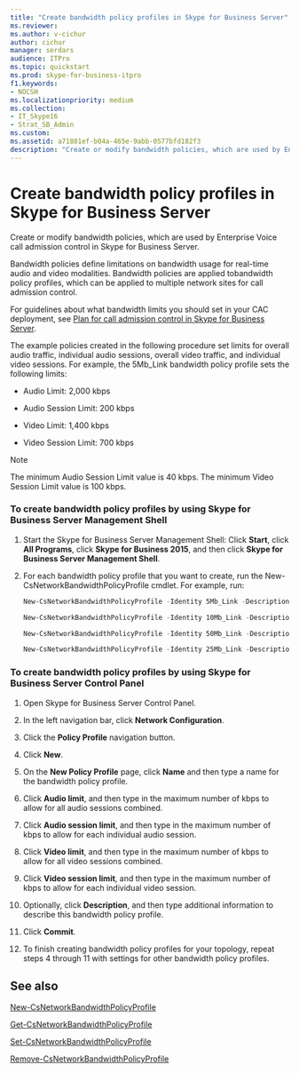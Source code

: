 ```yaml
---
title: "Create bandwidth policy profiles in Skype for Business Server"
ms.reviewer: 
ms.author: v-cichur
author: cichur
manager: serdars
audience: ITPro
ms.topic: quickstart
ms.prod: skype-for-business-itpro
f1.keywords:
- NOCSH
ms.localizationpriority: medium
ms.collection: 
- IT_Skype16
- Strat_SB_Admin
ms.custom: 
ms.assetid: a71881ef-b04a-465e-9abb-0577bfd182f3
description: "Create or modify bandwidth policies, which are used by Enterprise Voice call admission control in Skype for Business Server."
---
```


# Create bandwidth policy profiles in Skype for Business Server 
 
Create or modify bandwidth policies, which are used by Enterprise Voice call admission control in Skype for Business Server. 
  
Bandwidth policies define limitations on bandwidth usage for real-time audio and video modalities. Bandwidth policies are applied tobandwidth policy profiles, which can be applied to multiple network sites for call admission control.
  
For guidelines about what bandwidth limits you should set in your CAC deployment, see [Plan for call admission control in Skype for Business Server](../../plan-your-deployment/enterprise-voice-solution/call-admission-control.md).
  
The example policies created in the following procedure set limits for overall audio traffic, individual audio sessions, overall video traffic, and individual video sessions. For example, the 5Mb_Link bandwidth policy profile sets the following limits: 
  
- Audio Limit: 2,000 kbps
    
- Audio Session Limit: 200 kbps
    
- Video Limit: 1,400 kbps
    
- Video Session Limit: 700 kbps
    
> [!NOTE]
> The minimum Audio Session Limit value is 40 kbps. The minimum Video Session Limit value is 100 kbps. 
  
### To create bandwidth policy profiles by using Skype for Business Server Management Shell

1. Start the Skype for Business Server Management Shell: Click **Start**, click **All Programs**, click **Skype for Business 2015**, and then click **Skype for Business Server Management Shell**.
    
2. For each bandwidth policy profile that you want to create, run the New-CsNetworkBandwidthPolicyProfile cmdlet. For example, run:
    
   ```powershell
   New-CsNetworkBandwidthPolicyProfile -Identity 5Mb_Link -Description "BW profile for 5Mb links" -AudioBWLimit 2000 -AudioBWSessionLimit 200 -VideoBWLimit 1400   -VideoBWSessionLimit 700
   ```

   ```powershell
   New-CsNetworkBandwidthPolicyProfile -Identity 10Mb_Link -Description "BW profile for 10Mb links" -AudioBWLimit 4000 -AudioBWSessionLimit 200 -VideoBWLimit 2800 -VideoBWSessionLimit 700
   ```

   ```powershell
   New-CsNetworkBandwidthPolicyProfile -Identity 50Mb_Link -Description "BW profile for 50Mb links" -AudioBWLimit 20000 -AudioBWSessionLimit 200 -VideoBWLimit 14000 -VideoBWSessionLimit 700
   ```

   ```powershell
   New-CsNetworkBandwidthPolicyProfile -Identity 25Mb_Link -Description "BW profile for 25Mb links" -AudioBWLimit 10000 -AudioBWSessionLimit 200 -VideoBWLimit 7000 -VideoBWSessionLimit 700
   ```

### To create bandwidth policy profiles by using Skype for Business Server Control Panel

1. Open Skype for Business Server Control Panel.
    
2. In the left navigation bar, click **Network Configuration**.
    
3. Click the **Policy Profile** navigation button.
    
4. Click **New**.
    
5. On the **New Policy Profile** page, click **Name** and then type a name for the bandwidth policy profile.
    
6. Click **Audio limit**, and then type in the maximum number of kbps to allow for all audio sessions combined.
    
7. Click **Audio session limit**, and then type in the maximum number of kbps to allow for each individual audio session.
    
8. Click **Video limit**, and then type in the maximum number of kbps to allow for all video sessions combined.
    
9. Click **Video session limit**, and then type in the maximum number of kbps to allow for each individual video session.
    
10. Optionally, click **Description**, and then type additional information to describe this bandwidth policy profile.
    
11. Click **Commit**.
    
12. To finish creating bandwidth policy profiles for your topology, repeat steps 4 through 11 with settings for other bandwidth policy profiles.
    
## See also

[New-CsNetworkBandwidthPolicyProfile](/powershell/module/skype/new-csnetworkbandwidthpolicyprofile?view=skype-ps)
  
[Get-CsNetworkBandwidthPolicyProfile](/powershell/module/skype/get-csnetworkbandwidthpolicyprofile?view=skype-ps)
  
[Set-CsNetworkBandwidthPolicyProfile](/powershell/module/skype/set-csnetworkbandwidthpolicyprofile?view=skype-ps)
  
[Remove-CsNetworkBandwidthPolicyProfile](/powershell/module/skype/remove-csnetworkbandwidthpolicyprofile?view=skype-ps)